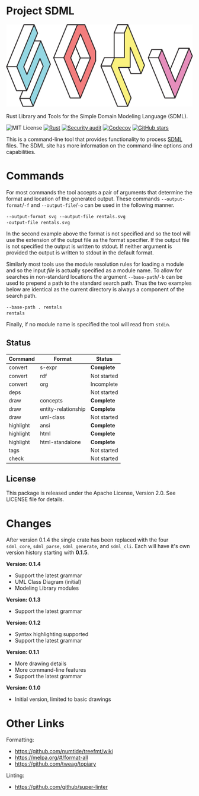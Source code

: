 # Project SDML 

![SDML Logo Text](https://raw.githubusercontent.com/sdm-lang/.github/main/profile/horizontal-text.svg)

Rust Library and Tools for the Simple Domain Modeling Language (SDML).

![MIT License](https://img.shields.io/badge/license-mit-118811.svg)
[![Rust](https://github.com/johnstonskj/rust-sdml/actions/workflows/rust.yml/badge.svg)](https://github.com/johnstonskj/rust-sdml/actions/workflows/rust.yml)
[![Security audit](https://github.com/johnstonskj/rust-sdml/actions/workflows/security-audit.yml/badge.svg)](https://github.com/johnstonskj/rust-sdml/actions/workflows/security-audit.yml)
[![Codecov](https://codecov.io/gh/johnstonskj/rust-sdml/branch/main/graph/badge.svg?token=1HGN6M4KIT)](https://codecov.io/gh/johnstonskj/rust-sdml)
[![GitHub stars](https://img.shields.io/github/stars/johnstonskj/rust-sdml.svg)](https://github.com/johnstonskj/rust-sdml/stargazers)

This is  a command-line tool that provides functionality to process
[SDML](https://sdml.io) files. The SDML site has more information on the command-line options and capabilities.

# Commands

For most commands the tool accepts a pair of arguments that determine the format and location of the generated output.
These commands `--output-format`/`-f` and `--output-file`/`-o` can be used in the following manner.

``` shell
--output-format svg --output-file rentals.svg
-output-file rentals.svg
```

In the second example above the format is not specified and so the tool will use the extension of the output file as the
format specifier. If the output file is not specified the output is written to stdout. If neither argument is provided
the output is written to stdout in the default format.

Similarly most tools use the module resolution rules for loading a module and so the input *file* is actually specified
as a module name. To allow for searches in non-standard locations the argument `--base-path`/`-b` can be used to
prepend a path to the standard search path. Thus the two examples below are identical as the current directory is always
a component of the search path.

``` shell
--base-path . rentals
rentals
```

Finally, if no module name is specified the tool will read from `stdin`.

## Status

| Command   | Format              | Status       |
|-----------|---------------------|--------------|
| convert   | s-expr              | **Complete** |
| convert   | rdf                 | Not started  |
| convert   | org                 | Incomplete   |
| deps      |                     | Not started  |
| draw      | concepts            | **Complete** |
| draw      | entity-relationship | **Complete** |
| draw      | uml-class           | Not started  |
| highlight | ansi                | **Complete** |
| highlight | html                | **Complete** |
| highlight | html-standalone     | **Complete** |
| tags      |                     | Not started  |
| check     |                     | Not started  |

## License

This package is released under the Apache License, Version 2.0. See LICENSE file for details.

# Changes

After version 0.1.4 the single crate has been replaced with the four `sdml_core`, `sdml_parse`, `sdml_generate`, and `sdml_cli`.
Each will have it's own version history starting with **0.1.5**.

**Version: 0.1.4**

* Support the latest grammar
* UML Class Diagram (initial)
* Modeling Library modules

**Version: 0.1.3**

* Support the latest grammar

**Version: 0.1.2**

* Syntax highlighting supported
* Support the latest grammar

**Version: 0.1.1**

* More drawing details
* More command-line features
* Support the latest grammar

**Version: 0.1.0**

* Initial version, limited to basic drawings

# Other Links

Formatting:

* https://github.com/numtide/treefmt/wiki
* https://melpa.org/#/format-all
* https://github.com/tweag/topiary

Linting:

* https://github.com/github/super-linter
